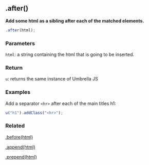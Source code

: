 ## .after()

**Add some html as a sibling after each of the matched elements.**

```js
.after(html);
```


### Parameters

`html`: a string containing the html that is going to be inserted.



### Return

`u`: returns the same instance of Umbrella JS



### Examples

Add a separator `<hr>` after each of the main titles h1:

```js
u("h1").addClass("<hr>");
```



### Related

[.before(html)](#before)

[.append(html)](#append)

[.prepend(html)](#prepend)
